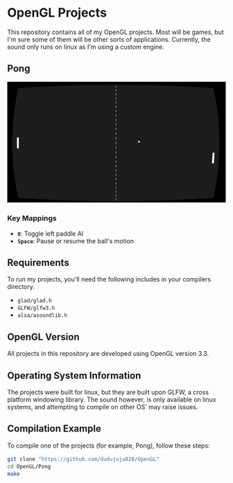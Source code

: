 # OpenGL Projects
This repository contains all of my OpenGL projects. Most will be games, but I'm sure some of them will be other sorts of applications.
Currently, the sound only runs on linux as I'm using a custom engine.
## Pong
![Project Banner](./Pong/assets/pong_gameplay.gif)
### Key Mappings

- **`0`**: Toggle left paddle AI
- **`Space`**: Pause or resume the ball's motion

## Requirements

To run my projects, you'll need the following includes in your compilers directory.
- `glad/glad.h`
- `GLFW/glfw3.h`
- `alsa/asoundlib.h`

## OpenGL Version

All projects in this repository are developed using OpenGL version 3.3.

## Operating System Information
The projects were built for linux, but they are built upon GLFW, a cross platform windowing library.
The sound however, is only available on linux systems, and attempting to compile on other OS' may raise issues.

## Compilation Example

To compile one of the projects (for example, Pong), follow these steps:

```bash
git clone "https://github.com/dudujuju828/OpenGL"
cd OpenGL/Pong
make
